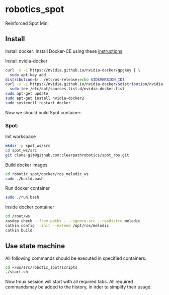 # robotics_spot
Reinforced Spot Mini


## Install
Install docker:
Install Docker-CE using these [instructions](https://docs.docker.com/engine/install/ubuntu/)

Install nvidia-docker 
```bash
curl -s -L https://nvidia.github.io/nvidia-docker/gpgkey | \
  sudo apt-key add -
distribution=$(. /etc/os-release;echo $ID$VERSION_ID)
curl -s -L https://nvidia.github.io/nvidia-docker/$distribution/nvidia-docker.list | \
  sudo tee /etc/apt/sources.list.d/nvidia-docker.list
sudo apt-get update
sudo apt-get install nvidia-docker2
sudo systemctl restart docker
```

Now we should build Spot container:

### Spot:

Init workspace

```bash
mkdir -p spot_ws/src
cd spot_ws/src
git clone git@github.com:clearpathrobotics/spot_ros.git
```

Build docker images

```bash
cd robotic_spot/docker/ros_melodic_ws
sudo ./build.bash 
```
Run docker container

```bash
sudo ./run.bash
```

Inside docker container

```bash
cd /root/ws
rosdep check --from-paths . --ignore-src --rosdistro melodic
catkin config --init --extend /opt/ros/melodic   
catkin build
```

## Use state machine 
All following commands should be executed in specified containers:

```bash
cd ~/ws/src/robotic_spot/scripts
./start.sh
```
Now tmux session will start with all required tabs. All required commandsmay be added to the history, in irder to simplify their usage.


